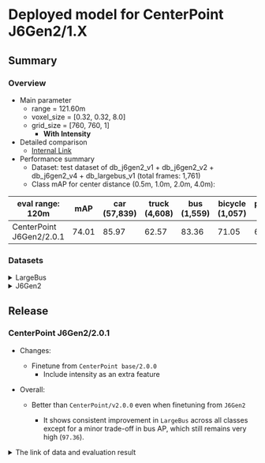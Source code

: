 # Deployed model for CenterPoint J6Gen2/1.X
## Summary

### Overview
- Main parameter
  - range = 121.60m
  - voxel_size = [0.32, 0.32, 8.0]
  - grid_size = [760, 760, 1]
	- **With Intensity**
- Detailed comparison
  - [Internal Link](https://docs.google.com/spreadsheets/d/1jkadazpbA2BUYEUdVV8Rpe54-snH1cbdJbbHsuK04-U/edit?usp=sharing)
- Performance summary
  - Dataset: test dataset of db_j6gen2_v1 + db_j6gen2_v2 + db_j6gen2_v4 + db_largebus_v1 (total frames: 1,761)
  - Class mAP for center distance (0.5m, 1.0m, 2.0m, 4.0m):

| eval range: 120m         | mAP  | car <br> (57,839) | truck <br> (4,608) | bus <br> (1,559) | bicycle <br> (1,057) | pedestrian <br> (10,375) |
| ---------------------    | ---- | ----------------- | ------------------- | ---------------- | ----------------- | ---------------- |
| CenterPoint J6Gen2/2.0.1 | 74.01 | 85.97            | 62.57               | 83.36         | 71.05                 | 67.10            |


### Datasets

<details>
<summary> LargeBus </summary>

- Test datases: db_largebus_v1 (total frames: 604)

| eval range: 120m         | mAP  | car <br> (13,831)     | truck <br> (2,137) | bus <br> (95) | bicycle <br> (724) | pedestrian <br> (3,916) |
| -------------------------| ---- | -------------------- | ------------------- | ---------------- | ------------ | ------------------------ |
| CenterPoint base/2.0.1   | 74.73   | 90.53   | 69.55   | 80.06 | 65.72       | 67.82       |
| CenterPoint base/1.7.1   | 72.17   | 89.36   | 60.87   | 78.40   | 67.71     | 64.84       |

</details>

<details>
<summary> J6Gen2 </summary>

- Test datases: db_j6gen2_v1 + db_j6gen2_v2 + db_j6gen2_v4 (total frames: 1,157)

| eval range: 120m         | mAP  | car <br> (44,008) | truck <br> (2,471) | bus <br> (1,464) | bicycle <br> (333) | pedestrian <br> (6,459) |
| -------------------------| ---- | ----------------- | ------------------- | ---------------- | -------------------- | ---------------------|
| CenterPoint base/2.0.1   | 74.60   | 84.83   | 56.48   | 83.70 | 81.06       | 66.91       |
| CenterPoint base/1.7.1   | 72.35   | 83.34   | 53.26   | 82.13 | 79.10     | 63.92       |

</details>

## Release

### CenterPoint J6Gen2/2.0.1
- Changes:
  - Finetune from `CenterPoint base/2.0.0`
	- Include intensity as an extra feature

- Overall:
  - Better than `CenterPoint/v2.0.0` even when finetuning from `J6Gen2`

	- It shows consistent improvement in `LargeBus` across all classes except for a minor trade-off in bus AP, which still remains very high (`97.36`).

<details>
<summary> The link of data and evaluation result </summary>

- Model
  - Training dataset: DB J6 Gen2 v1.0 + DB J6 Gen2 v2.0 + DB J6 Gen2 V4.0 + DB LargeBus v1.0 (total frames: 20,777)
  - [Config file path](https://github.com/tier4/AWML/blob/b1f498a6802f68c36a1d02b9780f72e25a413ee3/autoware_ml/configs/detection3d/dataset/t4dataset/gen2_base.py)
  - Deployed onnx model and ROS parameter files [[WebAuto (for internal)]](https://evaluation.tier4.jp/evaluation/mlpackages/7156b453-2861-4ae9-b135-e24e48cc9029/releases/2ea64514-ad8b-4943-830f-5bd570988828?project_id=zWhWRzei)
  - Deployed onnx and ROS parameter files [[model-zoo]]
    - [detection_class_remapper.param.yaml](https://download.autoware-ml-model-zoo.tier4.jp/autoware-ml/models/centerpoint/centerpoint/j6gen2/v2.0.1/detection_class_remapper.param.yaml)
    - [centerpoint_ml_package.param.yaml](https://download.autoware-ml-model-zoo.tier4.jp/autoware-ml/models/centerpoint/centerpoint/j6gen2/v2.0.1/centerpoint_ml_package.param.yaml)
    - [deploy_metadata.yaml](https://download.autoware-ml-model-zoo.tier4.jp/autoware-ml/models/centerpoint/centerpoint/j6gen2/v2.0.1/deploy_metadata.yaml)
    - [pts_voxel_encoder_centerpoint.onnx](https://download.autoware-ml-model-zoo.tier4.jp/autoware-ml/models/centerpoint/centerpoint/j6gen2/v2.0.1/pts_voxel_encoder.onnx)
    - [pts_backbone_neck_head_centerpoint.onnx](https://download.autoware-ml-model-zoo.tier4.jp/autoware-ml/models/centerpoint/centerpoint/j6gen2/v2.0.1/pts_backbone_neck_head.onnx)
  - Training results [[Google drive (for internal)]](https://drive.google.com/drive/folders/1x2LUu1hyoeroOdRtTxAPQsKLXDi2TuAc?usp=drive_link)
  - Training results [model-zoo]
    - [logs.zip](https://download.autoware-ml-model-zoo.tier4.jp/autoware-ml/models/centerpoint/centerpoint/j6gen2/v2.0.1/logs.zip)
    - [checkpoint_best.pth](https://download.autoware-ml-model-zoo.tier4.jp/autoware-ml/models/centerpoint/centerpoint/j6gen2/v2.0.1/best_NuScenes_metric_T4Metric_mAP_epoch_28.pth)
    - [config.py](https://download.autoware-ml-model-zoo.tier4.jp/autoware-ml/models/centerpoint/centerpoint/j6gen2/v2.0.1/second_secfpn_4xb16_121m_j6gen2.py)
  - Train time: NVIDIA H100 80GB * 4 * 50 epochs = 9 hours
  - Batch size: 4*16 = 64

- Evaluation
  - db_j6gen2_v1 + db_j6gen2_v2 + db_j6gen2_v4 + + db_largebus_v1 (total frames: 1,761):
  - Total mAP (eval range = 120m): 0.7401

| class_name | Count    | mAP    | AP@0.5m | AP@1.0m | AP@2.0m | AP@4.0m |
| -----------| -------  | ------ | ------- | ------- | ------- | ------- |
| car        |  57,839  | 85.97  | 80.0    | 86.3    | 88.6    | 88.9    |
| truck      |   4,608  | 62.57  | 49.2    | 63.2    | 66.8    | 71.1    |
| bus        |   1,559  | 83.36  | 78.6    | 82.1    | 86.0    | 86.7    |
| bicycle    |   1,057  | 71.05  | 65.6    | 72.2    | 73.2    | 73.2    |
| pedestrian |  10,375  | 67.10  | 65.2    | 66.3    | 67.6    | 69.4    |

- db_largebus_v1 (total frames: 604):
  - Total mAP (eval range = 120m): 0.7473

| class_name | Count    | mAP    | AP@0.5m | AP@1.0m | AP@2.0m | AP@4.0m |
| -----------| -------  | -----  | ------- | ------- | ------- | ------- |
| car        |  13,831   | 90.53  | 85.4    | 91.3    | 92.6    | 92.8    |
| truck      |   2,137   | 69.55  | 54.1    | 71.0    | 75.4    | 77.6    |
| bus        |     95   | 80.06  | 76.5    | 80.4    | 81.7    | 81.7    |
| bicycle    |    724   | 65.72  | 58.8    | 66.7    | 68.7    | 68.7    |
| pedestrian |  3,916   | 67.82  | 66.1    | 67.3    | 68.0    | 69.9    |

- db_j6gen2_v1 + db_j6gen2_v2 +db_j6gen2_v4 (total frames: 1,157):
  - Total mAP (eval range = 120m): 0.7460

| class_name  | Count   | mAP  | AP@0.5m | AP@1.0m | AP@2.0m | AP@4.0m |
| ----------  | ------  | ---- | ------- | ------- | ------- | ------- |
| car         | 44,008  | 84.83 | 78.6    | 84.9    | 87.4    | 88.4    |
| truck       |  2,471  | 56.48 | 44.7    | 56.5    | 59.1    | 65.7    |
| bus         |  1,464  | 83.70 | 78.7    | 82.2    | 87.0    | 87.0    |
| bicycle     |    333  | 81.06 | 79.3    | 81.3    | 81.8    | 81.8    |
| pedestrian  |  6,459  | 66.91 | 65.1    | 66.0    | 67.5    | 69.1    |

------------- T4Metric results -------------
| class_name | mAP  | AP@0.5m | AP@1.0m | AP@2.0m | AP@4.0m |
| ---- | ---- | ---- | ---- | ---- | ---- |
| car        | 84.8 | 78.6    | 84.9    | 87.4    | 88.4    |
| truck      | 56.5 | 44.7    | 56.5    | 59.1    | 65.7    |
| bus        | 83.7 | 78.7    | 82.2    | 87.0    | 87.0    |
| bicycle    | 81.1 | 79.3    | 81.3    | 81.8    | 81.8    |
| pedestrian | 66.9 | 65.1    | 66.0    | 67.5    | 69.1    |

</details>
